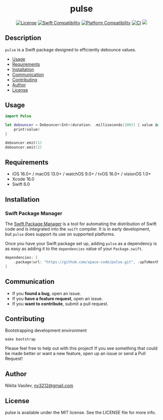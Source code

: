 <h1 align="center" style="margin-top: 0px;">pulse</h1>

<p align="center">
<a href="https://github.com/space-code/pulse/blob/main/LICENSE"><img alt="License" src="https://img.shields.io/github/license/space-code/pulse?style=flat"></a> 
<a href="https://swiftpackageindex.com/space-code/pulse"><img alt="Swift Compatibility" src="https://img.shields.io/endpoint?url=https%3A%2F%2Fswiftpackageindex.com%2Fapi%2Fpackages%2Fspace-code%2Fpulse%2Fbadge%3Ftype%3Dswift-versions"/></a> 
<a href="https://swiftpackageindex.com/space-code/pulse"><img alt="Platform Compatibility" src="https://img.shields.io/endpoint?url=https%3A%2F%2Fswiftpackageindex.com%2Fapi%2Fpackages%2Fspace-code%2Fpulse%2Fbadge%3Ftype%3Dplatforms"/></a> 
<a href="https://github.com/space-code/pulse"><img alt="CI" src="https://github.com/space-code/pulse/actions/workflows/ci.yml/badge.svg?branch=main"></a>
<a href="https://codecov.io/gh/space-code/pulse"><img src="https://codecov.io/gh/space-code/pulse/graph/badge.svg?token=B5FNY6WLX0"/></a>

## Description
`pulse` is a Swift package designed to efficiently debounce values.

- [Usage](#usage)
- [Requirements](#requirements)
- [Installation](#installation)
- [Communication](#communication)
- [Contributing](#contributing)
- [Author](#author)
- [License](#license)

## Usage

```swift
import Pulse

let debouncer = Debouncer<Int>(duration: .milliseconds(200)) { value in 
    print(value)
}

debouncer.emit(1)
debouncer.emit(2)
```

## Requirements

- iOS 16.0+ / macOS 13.0+ / watchOS 9.0+ / tvOS 16.0+ / visionOS 1.0+
- Xcode 16.0
- Swift 6.0

## Installation
### Swift Package Manager

The [Swift Package Manager](https://swift.org/package-manager/) is a tool for automating the distribution of Swift code and is integrated into the `swift` compiler. It is in early development, but `pulse` does support its use on supported platforms.

Once you have your Swift package set up, adding `pulse` as a dependency is as easy as adding it to the `dependencies` value of your `Package.swift`.

```swift
dependencies: [
    .package(url: "https://github.com/space-code/pulse.git", .upToNextMajor(from: "1.0.0"))
]
```

## Communication
- If you **found a bug**, open an issue.
- If you **have a feature request**, open an issue.
- If you **want to contribute**, submit a pull request.

## Contributing
Bootstrapping development environment

```
make bootstrap
```

Please feel free to help out with this project! If you see something that could be made better or want a new feature, open up an issue or send a Pull Request!

## Author
Nikita Vasilev, nv3212@gmail.com

## License
pulse is available under the MIT license. See the LICENSE file for more info.